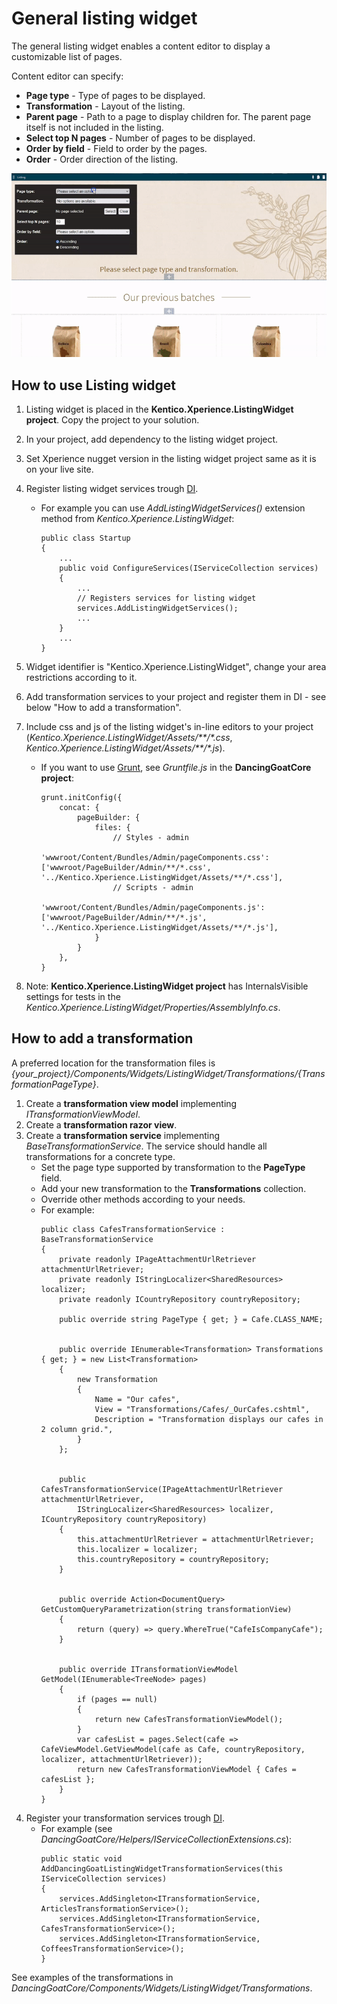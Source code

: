 # General listing widget 

The general listing widget enables a content editor to display a customizable list of pages. 

Content editor can specify: 
- **Page type** - Type of pages to be displayed.
- **Transformation** - Layout of the listing.
- **Parent page** - Path to a page to display children for. The parent page itself is not included in the listing.
- **Select top N pages** - Number of pages to be displayed.
- **Order by field** - Field to order by the pages.
- **Order** - Order direction of the listing.

![Listing widget](./ListingWidget.gif)

## How to use Listing widget

1. Listing widget is placed in the **Kentico.Xperience.ListingWidget project**. Copy the project to your solution.
2. In your project, add dependency to the listing widget project.
3. Set Xperience nugget version in the listing widget project same as it is on your live site. 
4. Register listing widget services trough [DI](https://docs.microsoft.com/en-us/aspnet/core/fundamentals/dependency-injection?view=aspnetcore-6.0).
    - For example you can use *AddListingWidgetServices()* extension method from *Kentico.Xperience.ListingWidget*: 
        ```
        public class Startup
        {
            ...
            public void ConfigureServices(IServiceCollection services)
            {
                ...
                // Registers services for listing widget
                services.AddListingWidgetServices();
                ...
            }
            ...
        }
        ```
5. Widget identifier is "Kentico.Xperience.ListingWidget", change your area restrictions according to it.
6. Add transformation services to your project and register them in DI - see below "How to add a transformation". 
7. Include css and js of the listing widget's in-line editors to your project (*Kentico.Xperience.ListingWidget/Assets/**/\*.css*, *Kentico.Xperience.ListingWidget/Assets/**/\*.js*).
    - If you want to use [Grunt](https://docs.xperience.io/developing-websites/developing-xperience-applications-using-asp-net-core/bundling-static-assets-of-builder-components), see *Gruntfile.js* in the **DancingGoatCore project**:
        ```
        grunt.initConfig({
            concat: {
                pageBuilder: {
                    files: {
                        // Styles - admin
                        'wwwroot/Content/Bundles/Admin/pageComponents.css': ['wwwroot/PageBuilder/Admin/**/*.css', '../Kentico.Xperience.ListingWidget/Assets/**/*.css'],
                        // Scripts - admin
                        'wwwroot/Content/Bundles/Admin/pageComponents.js': ['wwwroot/PageBuilder/Admin/**/*.js', '../Kentico.Xperience.ListingWidget/Assets/**/*.js'],
                    }
                }
            },
        }
        ```

8. Note: **Kentico.Xperience.ListingWidget project** has InternalsVisible settings for tests in the *Kentico.Xperience.ListingWidget/Properties/AssemblyInfo.cs*. 

## How to add a transformation

A preferred location for the transformation files is *{your_project}/Components/Widgets/ListingWidget/Transformations/{TransformationPageType}*. 

1. Create a **transformation view model** implementing *ITransformationViewModel*.
2. Create a **transformation razor view**. 
3. Create a **transformation service** implementing *BaseTransformationService*. The service should handle all transformations for a concrete type. 
    - Set the page type supported by transformation to the **PageType** field.
    - Add your new transformation to the **Transformations** collection.
    - Override other methods according to your needs.
    - For example:
        ```
        public class CafesTransformationService : BaseTransformationService
        {
            private readonly IPageAttachmentUrlRetriever attachmentUrlRetriever;
            private readonly IStringLocalizer<SharedResources> localizer;
            private readonly ICountryRepository countryRepository;

            public override string PageType { get; } = Cafe.CLASS_NAME;


            public override IEnumerable<Transformation> Transformations { get; } = new List<Transformation>
            {
                new Transformation
                {
                    Name = "Our cafes",
                    View = "Transformations/Cafes/_OurCafes.cshtml",
                    Description = "Transformation displays our cafes in 2 column grid.",
                }
            };


            public CafesTransformationService(IPageAttachmentUrlRetriever attachmentUrlRetriever,
                IStringLocalizer<SharedResources> localizer, ICountryRepository countryRepository)
            {
                this.attachmentUrlRetriever = attachmentUrlRetriever;
                this.localizer = localizer;
                this.countryRepository = countryRepository;
            }


            public override Action<DocumentQuery> GetCustomQueryParametrization(string transformationView)
            {
                return (query) => query.WhereTrue("CafeIsCompanyCafe");
            }


            public override ITransformationViewModel GetModel(IEnumerable<TreeNode> pages)
            {
                if (pages == null)
                {
                    return new CafesTransformationViewModel();
                }
                var cafesList = pages.Select(cafe => CafeViewModel.GetViewModel(cafe as Cafe, countryRepository, localizer, attachmentUrlRetriever));
                return new CafesTransformationViewModel { Cafes = cafesList };
            }
        }
        ```
4. Register your transformation services trough [DI](https://docs.microsoft.com/en-us/aspnet/core/fundamentals/dependency-injection?view=aspnetcore-6.0).
    - For example (see *DancingGoatCore/Helpers/IServiceCollectionExtensions.cs*):
        ```
        public static void AddDancingGoatListingWidgetTransformationServices(this IServiceCollection services)
        {
            services.AddSingleton<ITransformationService, ArticlesTransformationService>();
            services.AddSingleton<ITransformationService, CafesTransformationService>();
            services.AddSingleton<ITransformationService, CoffeesTransformationService>();
        }
        ```

See examples of the transformations in *DancingGoatCore/Components/Widgets/ListingWidget/Transformations*.